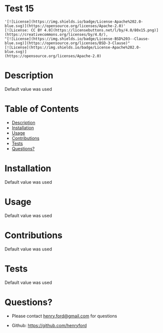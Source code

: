 # Test 15

  
    '[![License](https://img.shields.io/badge/License-Apache%202.0-blue.svg)](https://opensource.org/licenses/Apache-2.0)'
    [![License: CC BY 4.0](https://licensebuttons.net/l/by/4.0/80x15.png)](https://creativecommons.org/licenses/by/4.0/),
    "[![License](https://img.shields.io/badge/License-BSD%203--Clause-blue.svg)](https://opensource.org/licenses/BSD-3-Clause)"
    [![License](https://img.shields.io/badge/License-Apache%202.0-blue.svg)]
    (https://opensource.org/licenses/Apache-2.0)
    
  
  # Description
  Default value was used

  # Table of Contents
  - [Description](#Description)
  - [Installation](#Installation)
  - [Usage](#Usage)
  - [Contributions](#Contributions)
  - [Tests](#Tests)
  - [Questions?](#Questions?)


  # Installation
  Default value was used

  # Usage
  Default value was used

  # Contributions
  Default value was used

  # Tests
  Default value was used

  # Questions?
  - Please contact henry.ford@gmail.com for questions

  - Github: https://github.com/henryford


  

